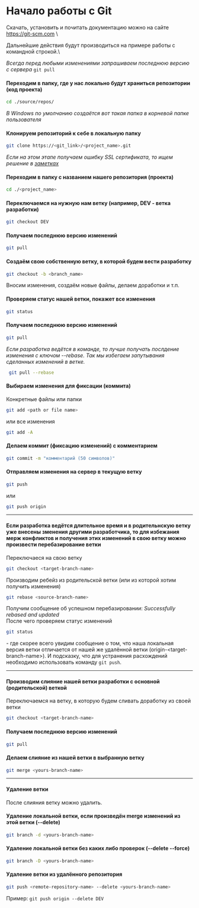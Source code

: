 # Начало работы с Git
Скачать, установить и почитать документацию можно на сайте https://git-scm.com \

Дальнейшие действия будут производиться на примере работы с командной строкой.\

*Всегда перед любыми изменениями запрашиваем последнюю версию с сервера* `git pull`

#### Переходим в папку, где у нас локально будут храниться репозитории (код проекта)
```bash
cd ./source/repos/
```
*В Windows по умолчанию создаётся вот такая папка в корневой папке пользователя*

#### Клонируем репозиторий к себе в локальную папку
```bash
git clone https://<git_link>/<project_name>.git
```
*Если на этом этапе получаем ошибку SSL сертификата, то ищем решение в [заметках](./git_notes.md)*

#### Переходим в папку с названием нашего репозитория (проекта)
```bash
cd ./<project_name>
```

#### Переключаемся на нужную нам ветку (например, DEV - ветка разработки)
```bash
git checkout DEV
```

#### Получаем последнюю версию изменений
```bash
git pull
```

#### Создаём свою собственную ветку, в которой будем вести разработку
```bash
git checkout -b <branch_name>
```
Вносим изменения, создаём новые файлы, делаем доработки и т.п.

#### Проверяем статус нашей ветки, покажет все изменения
```bash
git status
```

#### Получаем последнюю версию изменений
```bash
git pull
```
*Если разработка ведётся в команде, то лучше получать послдение изменения с ключом --rebase. Так мы избегаем запутывания сделанных изменений в ветке.*
```bash
 git pull --rebase
```

#### Выбираем изменения для фиксации (коммита) 
Конкретные файлы или папки
```bash
git add <path or file name>
```
или все изменения
```bash
git add -A
```

#### Делаем коммит (фиксацию изменений) с комментарием
```bash
git commit -m "комментарий (50 символов)"
```

#### Отправляем изменения на сервер в текущую ветку
```bash
git push
```
или
```bash
git push origin
```

---

#### Если разработка ведётся длительное время и в родительнскую ветку уже внесены зменения другими разработчика, то для избежания мерж конфликтов и получения этих изменений в свою ветку можно произвести перебазирование ветки

Переключаеся на свою ветку
```bash
git checkout <target-branch-name>
```
Производим ребейз из родительской ветки (или из которой хотим получить изменения)
```bash
git rebase <source-branch-name>
```
Получим сообщение об успешном перебазировании: *Successfully rebased and updated* \
После чего проверяем статус изменений
```bash
git status
```
\- где скорее всего увидим сообщение о том, что наша локальная версия ветки отличается от нашей же удалённой ветки (origin-\<target-branch-name>). И подсказку, что для устранения расхождений необходимо использовать команду `git push`.

---

#### Производим слияние нашей ветки разработки с основной (родительской) веткой
Переключаемся на ветку, в которую будем сливать доработку из своей ветки
```bash
git checkout <target-branch-name>
```

#### Получаем последнюю версию изменений
```bash
git pull
```

#### Делаем слияние из нашей ветки в выбранную ветку
```bash
git merge <yours-branch-name>
```

---

#### Удаление ветки
После слияния ветку можно удалить.
#### Удаление локальной ветки, если произведён merge изменений из этой ветки (--delete)
```bash
git branch -d <yours-branch-name> 
```
#### Удаление локальной ветки без каких либо проверок (--delete --force)
```bash
git branch -D <yours-branch-name> 
```
#### Удаление ветки из удалённого репозитория
```bash
git push <remote-repository-name> --delete <yours-branch-name> 
```
Пример: `git push origin --delete DEV`
